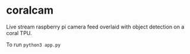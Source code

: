 # coralcam
Live stream raspberry pi camera feed overlaid with object detection on a coral TPU. 

To run ```python3 app.py```
